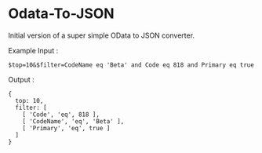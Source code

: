 # Odata-To-JSON

Initial version of a super simple OData to JSON converter. 

Example Input :
```
$top=10&$filter=CodeName eq 'Beta' and Code eq 818 and Primary eq true
```

Output :
```
{
  top: 10,
  filter: [
    [ 'Code', 'eq', 818 ],
    [ 'CodeName', 'eq', 'Beta' ],
    [ 'Primary', 'eq', true ]
  ]
}
```
